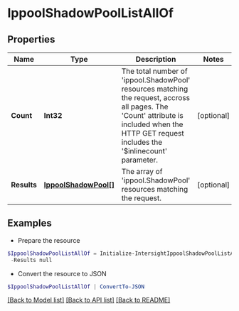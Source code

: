 # IppoolShadowPoolListAllOf
## Properties

Name | Type | Description | Notes
------------ | ------------- | ------------- | -------------
**Count** | **Int32** | The total number of &#39;ippool.ShadowPool&#39; resources matching the request, accross all pages. The &#39;Count&#39; attribute is included when the HTTP GET request includes the &#39;$inlinecount&#39; parameter. | [optional] 
**Results** | [**IppoolShadowPool[]**](IppoolShadowPool.md) | The array of &#39;ippool.ShadowPool&#39; resources matching the request. | [optional] 

## Examples

- Prepare the resource
```powershell
$IppoolShadowPoolListAllOf = Initialize-IntersightIppoolShadowPoolListAllOf  -Count null `
 -Results null
```

- Convert the resource to JSON
```powershell
$IppoolShadowPoolListAllOf | ConvertTo-JSON
```

[[Back to Model list]](../README.md#documentation-for-models) [[Back to API list]](../README.md#documentation-for-api-endpoints) [[Back to README]](../README.md)

